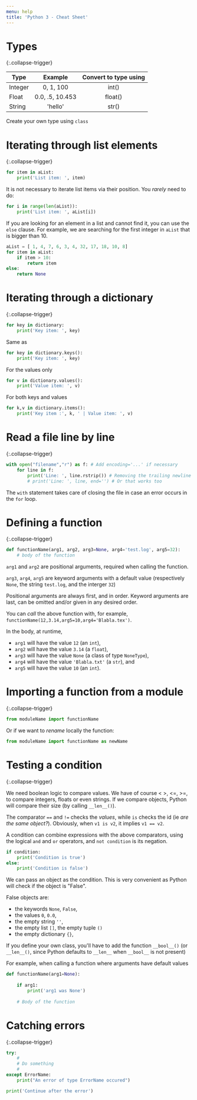 ```yaml
---
menu: help
title: 'Python 3 - Cheat Sheet'
---
```


# Types
{:.collapse-trigger}

| Type  	| Example  	| Convert to type using |
|-----------|:---------:|:---------------------:|
| Integer  	|  0, 1, 100 	|  int() 	|
| Float  	|  0.0, .5, 10.453 	|  float() 	|
| String  	|  'hello' 	| str()  	|

Create your own type using `class`


# Iterating through list elements
{:.collapse-trigger}

```python
for item in aList:
	print('List item: ', item)
```
		
It is not necessary to iterate list items via their position.
You _rarely_ need to do:

```python
for i in range(len(aList)):
	print('List item: ', aList[i])
```

If you are looking for an element in a list and cannot find it, you can use the `else` clause.
For example, we are searching for the first integer in `aList` that is bigger than 10.

```python
aList = [ 1, 4, 7, 6, 3, 4, 32, 17, 18, 10, 8]
for item in aList:
	if item > 10:
		return item
else:
	return None
```

		
# Iterating through a dictionary
{:.collapse-trigger}

```python
for key in dictionary:
	print('Key item: ', key)
```

Same as

```python
for key in dictionary.keys():
	print('Key item: ', key)
```

For the values only

```python
for v in dictionary.values():
	print('Value item: ', v)
```

For both keys and values

```python
for k,v in dictionary.items():
	print('Key item :', k, ' | Value item: ', v)
```

# Read a file line by line
{:.collapse-trigger}

```python
with open("filename","r") as f: # Add encoding='...' if necessary
	for line in f:
		print('Line: ', line.rstrip()) # Removing the trailing newline character
		# print('Line: ', line, end='') # Or that works too
```

The `with` statement takes care of closing the file in case an error occurs in the `for` loop.

# Defining a function 
{:.collapse-trigger}

```python
def functionName(arg1, arg2, arg3=None, arg4='test.log', arg5=32):
	# body of the function
```

`arg1` and `arg2` are positional arguments, required when calling the function.

`arg3`, `arg4`, `arg5` are keyword arguments with a default value (respectively `None`, the string `test.log`, and the interger `32`)

Positional arguments are always first, and in order.
Keyword arguments are last, can be omitted and/or given in any desired order.

You can _call_ the above function with, for example, `functionName(12,3.14,arg5=10,arg4='Blabla.tex')`.

In the body, at runtime,

* `arg1` will have the value `12` (an `int`),
* `arg2` will have the value `3.14` (a `float`),
* `arg3` will have the value `None` (a class of type `NoneType`),
* `arg4` will have the value `'Blabla.txt'` (a `str`), and
* `arg5` will have the value `10` (an `int`).

# Importing a function from a module
{:.collapse-trigger}

```python
from moduleName import functionName
```

Or if we want to _rename_ locally the function:

```python
from moduleName import functionName as newName
```

# Testing a condition
{:.collapse-trigger}

We need boolean logic to compare values. We have of course < >, <=, >=, to compare integers, floats or even strings.
If we compare objects, Python will compare their size (by calling `__len__()`).

The comparator `==` and `!=` checks the _values_, while `is` checks
the id (ie _are the same object?_). Obviously, when `v1 is v2`, it
implies `v1 == v2`.

A condition can combine expressions with the above comparators, using
the logical `and` and `or` operators, and `not condition` is its
negation.


```python
if condition:
	print('Condition is true')
else:
	print('Condition is false')
```

We can pass an object as the condition. This is very convenient as Python will check if the object is "False".

False objects are:

* the keywords `None`, `False`,
* the values `0`, `0.0`,
* the empty string `''`,
* the empty list `[]`, the empty tuple `()`
* the empty dictionary `{}`, 

If you define your own class, you'll have to add the function
`__bool__()` (or `__len__()`, since Python defaults to `__len__` when
`__bool__` is not present)

For example, when calling a function where arguments have default values

```python
def functionName(arg1=None):
	
	if arg1:
		print('arg1 was None')
	
	# Body of the function
```
	  
# Catching errors
{:.collapse-trigger}

```python
try:
	#
	# Do something
	#
except ErrorName:
	print("An error of type ErrorName occured")

print('Continue after the error')
```
